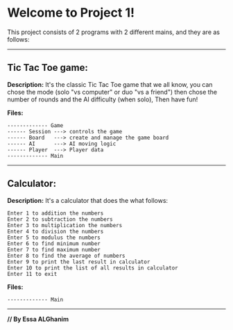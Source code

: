 # Welcome to Project 1!

This project consists of 2 programs with 2 different mains, and they are as follows:

---

## Tic Tac Toe game:

**Description:** It's the classic Tic Tac Toe game that we all know, you can chose the mode (solo "vs computer" or duo "vs a friend") then chose the number of rounds and the AI difficulty (when solo), Then have fun!

**Files:**
```
------------- Game
------ Session ---> controls the game
------ Board   ---> create and manage the game board
------ AI      ---> AI moving logic
------ Player  ---> Player data
------------- Main
```

---

## Calculator:

**Description:** It's a calculator that does the what follows:

```
Enter 1 to addition the numbers  
Enter 2 to subtraction the numbers  
Enter 3 to multiplication the numbers  
Enter 4 to division the numbers  
Enter 5 to modulus the numbers  
Enter 6 to find minimum number  
Enter 7 to find maximum number  
Enter 8 to find the average of numbers  
Enter 9 to print the last result in calculator  
Enter 10 to print the list of all results in calculator  
Enter 11 to exit  
```

**Files:**
```
------------- Main
```

---

**// By Essa ALGhanim**
